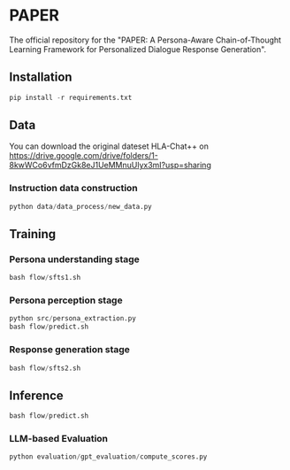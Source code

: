 # PAPER

The official repository for the "PAPER: A Persona-Aware Chain-of-Thought Learning Framework for Personalized Dialogue Response Generation".

## Installation

```python
pip install -r requirements.txt
```

## Data
You can download the original dateset HLA-Chat++ on https://drive.google.com/drive/folders/1-8kwWCo6vfmDzGk8eJ1UeMMnuUlyx3mI?usp=sharing
### Instruction data construction
```python
python data/data_process/new_data.py
```

## Training
### Persona understanding stage
```python
bash flow/sfts1.sh
```
### Persona perception stage
```python
python src/persona_extraction.py
bash flow/predict.sh
```
### Response generation stage
```python
bash flow/sfts2.sh
```
## Inference
```python
bash flow/predict.sh
```
### LLM-based Evaluation
```python
python evaluation/gpt_evaluation/compute_scores.py
```


